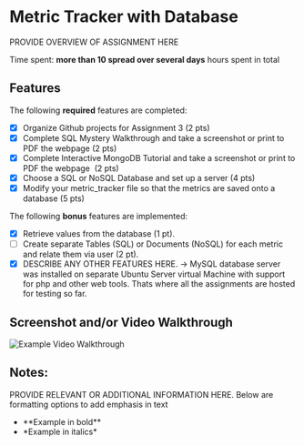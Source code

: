 # Metric Tracker with Database

PROVIDE OVERVIEW OF ASSIGNMENT HERE

Time spent: **more than 10 spread over several days** hours spent in total

## Features

The following **required** features are completed:

- [X] Organize Github projects for Assignment 3 (2 pts)
- [X] Complete SQL Mystery Walkthrough and take a screenshot or print to PDF the webpage (2 pts)
- [X] Complete Interactive MongoDB Tutorial and take a screenshot or print to PDF the webpage  (2 pts)
- [X] Choose a SQL or NoSQL Database and set up a server (4 pts)
- [X] Modify your metric_tracker file so that the metrics are saved onto a database (5 pts)

The following **bonus** features are implemented:

- [X] Retrieve values from the database (1 pt).
- [ ] Create separate Tables (SQL) or Documents (NoSQL) for each metric and relate them via user (2 pt).
- [X] DESCRIBE ANY OTHER FEATURES HERE. -> MySQL database server was installed on separate Ubuntu Server virtual Machine with support for php and other web tools. Thats where
all the assignments are hosted for testing so far.

## Screenshot and/or Video Walkthrough

<img src="https://imgur.com/gallery/4rAXx5x" title='Example Video Walkthrough' width='' alt='Example Video Walkthrough' />


## Notes:
PROVIDE RELEVANT OR ADDITIONAL INFORMATION HERE. Below are formatting options to add emphasis in text
<ul>
  <li>**Example in bold**</li>
  <li>*Example in italics*</li>
</ul>

